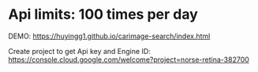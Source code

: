 # Api limits: 100 times per day
DEMO: https://huyingg1.github.io/carimage-search/index.html

Create project to get Api key and Engine ID: https://console.cloud.google.com/welcome?project=norse-retina-382700
